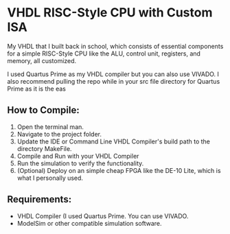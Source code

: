 # VHDL RISC-Style CPU with Custom ISA 

My VHDL that I built back in school, which consists of essential components for a simple RISC-Style CPU like the ALU, control unit, registers, and memory, all customized.

I used Quartus Prime as my VHDL compiler but you can also use VIVADO. I also recommend pulling the repo while in your src file directory for Quartus Prime as it is the eas

## How to Compile:
1. Open the terminal man.
2. Navigate to the project folder.
3. Update the IDE or Command Line VHDL Compiler's build path to the directory MakeFile.
4. Compile and Run with your VHDL Compiler
5. Run the simulation to verify the functionality.
6. (Optional) Deploy on an simple cheap FPGA like the DE-10 Lite, which is what I personally used.

## Requirements:
- VHDL Compiler (I used Quartus Prime. You can use VIVADO.
- ModelSim or other compatible simulation software.
